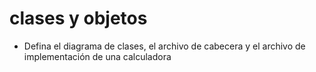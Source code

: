 # clases y objetos

* Defina el diagrama de clases, el archivo de cabecera y el archivo de implementación de una calculadora

